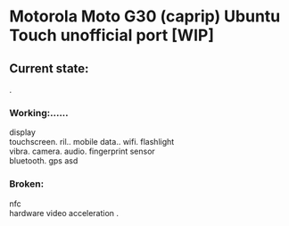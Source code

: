 # Motorola Moto G30 (caprip) Ubuntu Touch unofficial port [WIP]

## Current state:
.
### Working:......
display\
touchscreen\.
ril\..
mobile data\..
wifi\.
flashlight\
vibra\.
camera\.
audio\.
fingerprint sensor\
bluetooth\.
gps
asd
### Broken:
nfc\
hardware video acceleration
.
